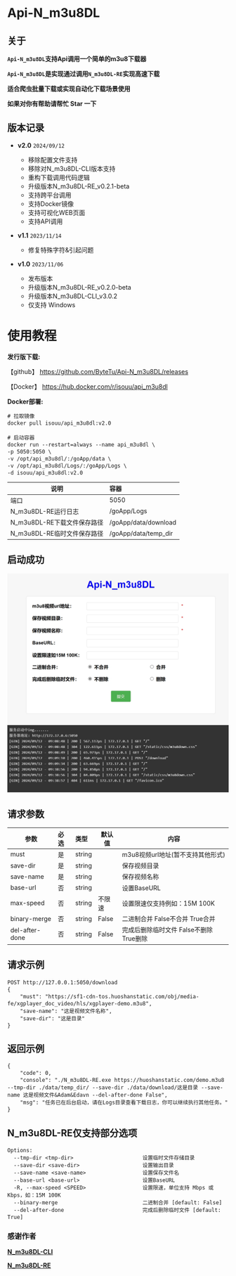 # Api-N_m3u8DL

## 关于

**`Api-N_m3u8DL`支持Api调用一个简单的m3u8下载器**

**`Api-N_m3u8DL`是实现通过调用`N_m3u8DL-RE`实现高速下载**

**适合爬虫批量下载或实现自动化下载场景使用**

**如果对你有帮助请帮忙 Star 一下**

## 版本记录

- **v2.0** `2024/09/12`
    - 移除配置文件支持
    - 移除对N_m3u8DL-CLI版本支持
    - 重构下载调用代码逻辑
    - 升级版本N_m3u8DL-RE_v0.2.1-beta
    - 支持跨平台调用
    - 支持Docker镜像
    - 支持可视化WEB页面
    - 支持API调用

- **v1.1** `2023/11/14`
    - 修复特殊字符&引起问题

- **v1.0** `2023/11/06`
    - 发布版本
    - 升级版本N_m3u8DL-RE_v0.2.0-beta
    - 升级版本N_m3u8DL-CLI_v3.0.2
    - 仅支持 Windows

# 使用教程

**发行版下载:**

【github】 https://github.com/ByteTu/Api-N_m3u8DL/releases

【Docker】 https://hub.docker.com/r/isouu/api_m3u8dl

**Docker部署:**

``` shell
# 拉取镜像
docker pull isouu/api_m3u8dl:v2.0

# 启动容器
docker run --restart=always --name api_m3u8dl \
-p 5050:5050 \
-v /opt/api_m3u8dl/:/goApp/data \
-v /opt/api_m3u8dl/Logs/:/goApp/Logs \
-d isouu/api_m3u8dl:v2.0
``` 

| 说明                        | 容器                 |
| --------------------------- | :------------------- |
| 端口                        | 5050                 |
| N_m3u8DL-RE运行日志         | /goApp/Logs          |
| N_m3u8DL-RE下载文件保存路径 | /goApp/data/download |
| N_m3u8DL-RE临时文件保存路径 | /goApp/data/temp_dir |

## 启动成功

![图片](/Img/001.png "首页")
![图片](/Img/002.png "运行状态")

## 请求参数

| 参数           | 必选 | 类型   | 默认值 | 内容                                    |
| -------------- | :--- | :----- | ------ | --------------------------------------- |
| must           | 是   | string |        | m3u8视频url地址(暂不支持其他形式)       |
| save-dir       | 是   | string |        | 保存视频目录                            |
| save-name      | 是   | string |        | 保存视频名称                            |
| base-url       | 否   | string |        | 设置BaseURL                             |
| max-speed      | 否   | string | 不限速 | 设置限速仅支持例如：15M 100K            |
| binary-merge   | 否   | string | False  | 二进制合并 False不合并 True合并         |
| del-after-done | 否   | string | False  | 完成后删除临时文件 False不删除 True删除 |

## 请求示例

``` 
POST http://127.0.0.1:5050/download
{
    "must": "https://sf1-cdn-tos.huoshanstatic.com/obj/media-fe/xgplayer_doc_video/hls/xgplayer-demo.m3u8",
    "save-name": "这是视频文件名称",
    "save-dir": "这是目录"
}
```

## 返回示例

``` 
{
    "code": 0,
    "console": "./N_m3u8DL-RE.exe https://huoshanstatic.com/demo.m3u8 --tmp-dir ./data/temp_dir/ --save-dir ./data/download/这是目录 --save-name 这是视频文件&Adam&Edavn --del-after-done False",
    "msg": "任务已在后台启动，请在Logs目录查看下载日志，你可以继续执行其他任务。"
}
```

## N_m3u8DL-RE仅支持部分选项

```
Options:
  --tmp-dir <tmp-dir>                      设置临时文件存储目录
  --save-dir <save-dir>                    设置输出目录
  --save-name <save-name>                  设置保存文件名
  --base-url <base-url>                    设置BaseURL
  -R, --max-speed <SPEED>                  设置限速，单位支持 Mbps 或 Kbps，如：15M 100K
  --binary-merge                           二进制合并 [default: False]
  --del-after-done                         完成后删除临时文件 [default: True]
```

### 感谢作者

**[N_m3u8DL-CLI](https://github.com/nilaoda/N_m3u8DL-CLI)**

**[N_m3u8DL-RE](https://github.com/nilaoda/N_m3u8DL-RE)**
